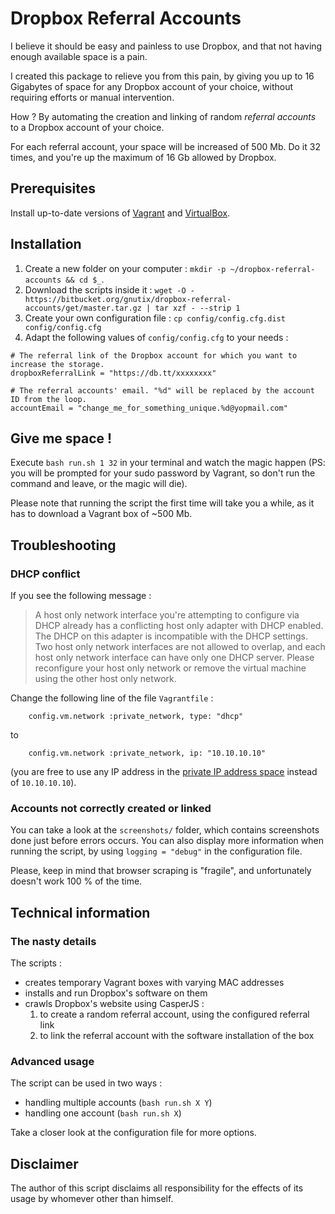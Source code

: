 # Dropbox Referral Accounts

I believe it should be easy and painless to use Dropbox, and that not having enough available space is a pain.

I created this package to relieve you from this pain, by giving you up to 16 Gigabytes of space for any Dropbox account
of your choice, without requiring efforts or manual intervention.

How ? By automating the creation and linking of random *referral accounts* to a Dropbox account of your choice.

For each referral account, your space will be increased of 500 Mb. Do it 32 times, and you're up the maximum of 16 Gb
allowed by Dropbox.

## Prerequisites

Install up-to-date versions of [Vagrant](https://www.vagrantup.com/downloads.html) and
[VirtualBox](https://www.virtualbox.org/wiki/Downloads).

## Installation

1. Create a new folder on your computer : `mkdir -p ~/dropbox-referral-accounts && cd $_`.
2. Download the scripts inside it :
  `wget -O - https://bitbucket.org/gnutix/dropbox-referral-accounts/get/master.tar.gz | tar xzf - --strip 1`
3. Create your own configuration file : `cp config/config.cfg.dist config/config.cfg`
4. Adapt the following values of `config/config.cfg` to your needs :

```
# The referral link of the Dropbox account for which you want to increase the storage.
dropboxReferralLink = "https://db.tt/xxxxxxxx"
 
# The referral accounts' email. "%d" will be replaced by the account ID from the loop.
accountEmail = "change_me_for_something_unique.%d@yopmail.com" 
```

## Give me space !

Execute `bash run.sh 1 32` in your terminal and watch the magic happen
(PS: you will be prompted for your sudo password by Vagrant, so don't run the command and leave, or the magic will die).

Please note that running the script the first time will take you a while, as it has to download a Vagrant box of ~500 Mb.

## Troubleshooting

### DHCP conflict

If you see the following message :

> A host only network interface you're attempting to configure via DHCP already has a conflicting host only adapter with
> DHCP enabled. The DHCP on this adapter is incompatible with the DHCP settings. Two host only network interfaces are not
> allowed to overlap, and each host only network interface can have only one DHCP server. Please reconfigure your host
> only network or remove the virtual machine using the other host only network.

Change the following line of the file `Vagrantfile` :

```
    config.vm.network :private_network, type: "dhcp"
```
to
```
    config.vm.network :private_network, ip: "10.10.10.10"
```
(you are free to use any IP address in the
[private IP address space](http://en.wikipedia.org/wiki/Private_network#Private_IPv4_address_spaces) instead of
`10.10.10.10`).

### Accounts not correctly created or linked

You can take a look at the `screenshots/` folder, which contains screenshots done just before errors occurs.
You can also display more information when running the script, by using `logging = "debug"` in the configuration file.

Please, keep in mind that browser scraping is "fragile", and unfortunately doesn't work 100 % of the time.

## Technical information

### The nasty details

The scripts :

* creates temporary Vagrant boxes with varying MAC addresses
* installs and run Dropbox's software on them
* crawls Dropbox's website using CasperJS :
    1. to create a random referral account, using the configured referral link
    2. to link the referral account with the software installation of the box

### Advanced usage

The script can be used in two ways :

* handling multiple accounts (`bash run.sh X Y`)
* handling one account (`bash run.sh X`)

Take a closer look at the configuration file for more options.

## Disclaimer

The author of this script disclaims all responsibility for the effects of its usage by whomever other than himself.
